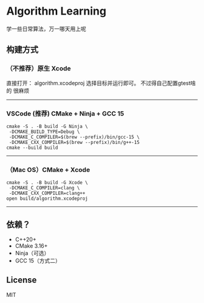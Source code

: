  # Algorithm Learning

 学一些日常算法，万一哪天用上呢

 ## 构建方式

 ### （不推荐）原生 Xcode
 直接打开：
 algorithm.xcodeproj
 选择目标并运行即可。 不过得自己配置gtest啥的 很麻烦
 
 ---

 ### VSCode (推荐) CMake + Ninja + GCC 15
 ```shell
 cmake -S . -B build -G Ninja \
  -DCMAKE_BUILD_TYPE=Debug \
  -DCMAKE_C_COMPILER=$(brew --prefix)/bin/gcc-15 \
  -DCMAKE_CXX_COMPILER=$(brew --prefix)/bin/g++-15
 cmake --build build
 ```

 ---

 ### （Mac OS）CMake + Xcode
  ```shell
 cmake -S . -B build -G Xcode \
   -DCMAKE_C_COMPILER=clang \
   -DCMAKE_CXX_COMPILER=clang++
 open build/algorithm.xcodeproj
  ```

 ---

 ## 依赖？
 - C++20+
 - CMake 3.16+
 - Ninja（可选）
 - GCC 15（方式二）

 ## License
 MIT
  
